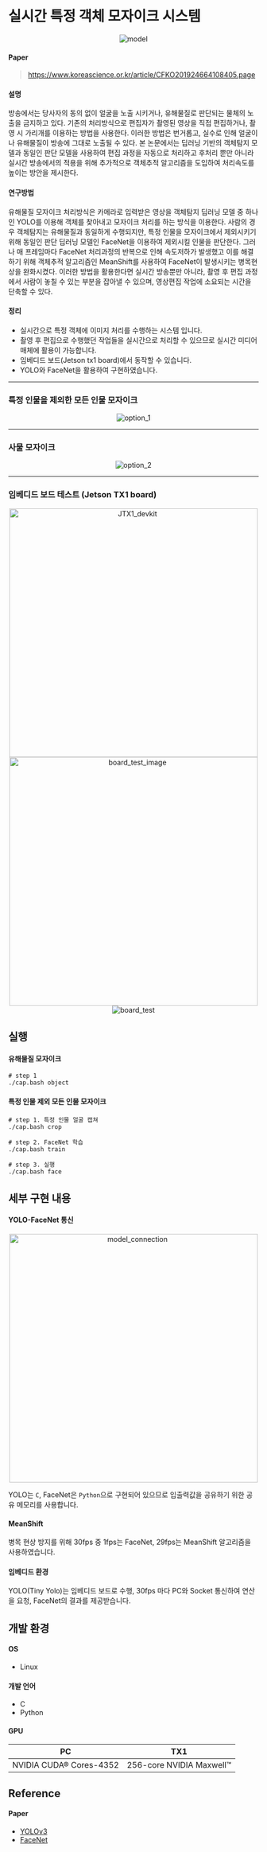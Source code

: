 # 실시간 특정 객체 모자이크 시스템
   
<p align="center">
<img src="./image/model.png" alt="model"/>
</p>

#### Paper
> https://www.koreascience.or.kr/article/CFKO201924664108405.page

#### 설명
방송에서는 당사자의 동의 없이 얼굴을 노출 시키거나, 유해물질로 판단되는 물체의 노출을 금지하고 있다. 기존의 처리방식으로 편집자가 촬영된 영상을 직접 편집하거나, 촬영 시 가리개를 이용하는 방법을 사용한다. 이러한 방법은 번거롭고, 실수로 인해 얼굴이나 유해물질이 방송에 그대로 노출될 수 있다. 본 논문에서는 딥러닝 기반의 객체탐지 모델과 동일인 판단 모델을 사용하여 편집 과정을 자동으로 처리하고 후처리 뿐만 아니라 실시간 방송에서의 적용을 위해 추가적으로 객체추적 알고리즘을 도입하여 처리속도를 높이는 방안을 제시한다.

#### 연구방법
유해물질 모자이크 처리방식은 카메라로 입력받은 영상을 객체탐지 딥러닝 모델 중 하나인 YOLO를 이용해 객체를 찾아내고 모자이크 처리를 하는 방식을 이용한다. 사람의 경우 객체탐지는 유해물질과 동일하게 수행되지만, 특정 인물을 모자이크에서 제외시키기 위해 동일인 판단 딥러닝 모델인 FaceNet을 이용하여 제외시킬 인물을 판단한다. 그러나 매 프레임마다 FaceNet 처리과정의 반복으로 인해 속도저하가 발생했고 이를 해결하기 위해 객체추적 알고리즘인 MeanShift를 사용하여 FaceNet이 발생시키는 병목현상을 완화시켰다. 이러한 방법을 활용한다면 실시간 방송뿐만 아니라, 촬영 후 편집 과정에서 사람이 놓칠 수 있는 부분을 잡아낼 수 있으며, 영상편집 작업에 소요되는 시간을 단축할 수 있다.

#### 정리
* 실시간으로 특정 객체에 이미지 처리를 수행하는 시스템 입니다.   
* 촬영 후 편집으로 수행했던 작업들을 실시간으로 처리할 수 있으므로 실시간 미디어 매체에 활용이 가능합니다.   
* 임베디드 보드(Jetson tx1 board)에서 동작할 수 있습니다.   
* YOLO와 FaceNet을 활용하여 구현하였습니다.

***

### 특정 인물을 제외한 모든 인물 모자이크

<p align="center">
<img src="./image/option_1_test.gif" alt="option_1"/>
</p>

***

### 사물 모자이크

<p align="center">
<img src="./image/option_2_test.gif" alt="option_2"/>
</p>

***

### 임베디드 보드 테스트 (Jetson TX1 board)

<p align="center">
  <img src="./image/JTX1_devkit.png" alt="JTX1_devkit" style="width:500px;"/>
<img src="./image/board_test_image.png" alt="board_test_image" style="width:500px;"/>
<img src="./image/board_test.gif" alt="board_test"/>
</p>

## 실행

#### 유해물질 모자이크
```
# step 1
./cap.bash object
```

#### 특정 인물 제외 모든 인물 모자이크
```
# step 1. 특정 인물 얼굴 캡쳐
./cap.bash crop

# step 2. FaceNet 학습
./cap.bash train

# step 3. 실행
./cap.bash face
```


## 세부 구현 내용
#### YOLO-FaceNet 통신

<p align="center">
<img src="./image/shared_memory.png" alt="model_connection" style="width:500px;"/>
</p>

YOLO는 `C`, FaceNet은 `Python`으로 구현되어 있으므로 입출력값을 공유하기 위한 공유 메모리를 사용합니다.

#### MeanShift

병목 현상 방지를 위해 30fps 중 1fps는 FaceNet, 29fps는 MeanShift 알고리즘을 사용하였습니다.

#### 임베디드 환경

YOLO(Tiny Yolo)는 임베디드 보드로 수행, 30fps 마다 PC와 Socket 통신하여 연산을 요청, FaceNet의 결과를 제공받습니다.


## 개발 환경
#### OS   
* Linux   
#### 개발 언어
* C   
* Python   
#### GPU   
|PC|TX1|
|---|---|
|NVIDIA CUDA® Cores-4352|256-core NVIDIA Maxwell™|
   
## Reference
#### Paper
* [YOLOv3](https://arxiv.org/pdf/1804.02767.pdf)
* [FaceNet](https://www.cv-foundation.org/openaccess/content_cvpr_2015/papers/Schroff_FaceNet_A_Unified_2015_CVPR_paper.pdf)

